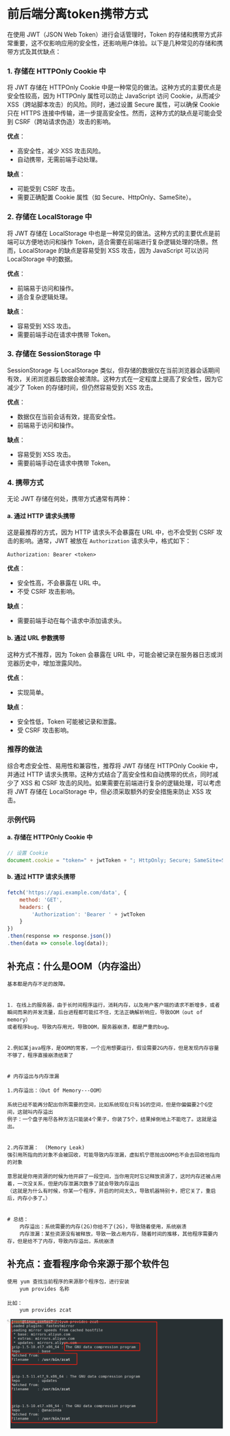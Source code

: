 # 前后端分离token携带方式

在使用 JWT（JSON Web Token）进行会话管理时，Token 的存储和携带方式非常重要，这不仅影响应用的安全性，还影响用户体验。以下是几种常见的存储和携带方式及其优缺点：

### 1. **存储在 HTTPOnly Cookie 中**
将 JWT 存储在 HTTPOnly Cookie 中是一种常见的做法。这种方式的主要优点是安全性较高，因为 HTTPOnly 属性可以防止 JavaScript 访问 Cookie，从而减少 XSS（跨站脚本攻击）的风险。同时，通过设置 Secure 属性，可以确保 Cookie 只在 HTTPS 连接中传输，进一步提高安全性。然而，这种方式的缺点是可能会受到 CSRF（跨站请求伪造）攻击的影响。

**优点**：
- 高安全性，减少 XSS 攻击风险。
- 自动携带，无需前端手动处理。

**缺点**：
- 可能受到 CSRF 攻击。
- 需要正确配置 Cookie 属性（如 Secure、HttpOnly、SameSite）。

### 2. **存储在 LocalStorage 中**
将 JWT 存储在 LocalStorage 中也是一种常见的做法。这种方式的主要优点是前端可以方便地访问和操作 Token，适合需要在前端进行复杂逻辑处理的场景。然而，LocalStorage 的缺点是容易受到 XSS 攻击，因为 JavaScript 可以访问 LocalStorage 中的数据。

**优点**：
- 前端易于访问和操作。
- 适合复杂逻辑处理。

**缺点**：
- 容易受到 XSS 攻击。
- 需要前端手动在请求中携带 Token。

### 3. **存储在 SessionStorage 中**
SessionStorage 与 LocalStorage 类似，但存储的数据仅在当前浏览器会话期间有效，关闭浏览器后数据会被清除。这种方式在一定程度上提高了安全性，因为它减少了 Token 的存储时间，但仍然容易受到 XSS 攻击。

**优点**：
- 数据仅在当前会话有效，提高安全性。
- 前端易于访问和操作。

**缺点**：
- 容易受到 XSS 攻击。
- 需要前端手动在请求中携带 Token。

### 4. **携带方式**
无论 JWT 存储在何处，携带方式通常有两种：

#### a. **通过 HTTP 请求头携带**
这是最推荐的方式，因为 HTTP 请求头不会暴露在 URL 中，也不会受到 CSRF 攻击的影响。通常，JWT 被放在 `Authorization` 请求头中，格式如下：

```http
Authorization: Bearer <token>
```

**优点**：
- 安全性高，不会暴露在 URL 中。
- 不受 CSRF 攻击影响。

**缺点**：
- 需要前端手动在每个请求中添加请求头。

#### b. **通过 URL 参数携带**
这种方式不推荐，因为 Token 会暴露在 URL 中，可能会被记录在服务器日志或浏览器历史中，增加泄露风险。

**优点**：
- 实现简单。

**缺点**：
- 安全性低，Token 可能被记录和泄露。
- 受 CSRF 攻击影响。

### 推荐的做法
综合考虑安全性、易用性和兼容性，推荐将 JWT 存储在 HTTPOnly Cookie 中，并通过 HTTP 请求头携带。这种方式结合了高安全性和自动携带的优点，同时减少了 XSS 和 CSRF 攻击的风险。如果需要在前端进行复杂的逻辑处理，可以考虑将 JWT 存储在 LocalStorage 中，但必须采取额外的安全措施来防止 XSS 攻击。

### 示例代码
#### a. **存储在 HTTPOnly Cookie 中**
```javascript
// 设置 Cookie
document.cookie = "token=" + jwtToken + "; HttpOnly; Secure; SameSite=Strict";
```

#### b. **通过 HTTP 请求头携带**
```javascript
fetch('https://api.example.com/data', {
    method: 'GET',
    headers: {
        'Authorization': 'Bearer ' + jwtToken
    }
})
.then(response => response.json())
.then(data => console.log(data));
```

## 补充点：什么是OOM（内存溢出）

```
基本都是内存不足的故障。


1. 在线上的服务器，由于长时间程序运行，消耗内存，以及用户客户端的请求不断增多，或者瞬间而来的并发流量，后台进程都可能扛不住，无法正确解析响应，导致OOM（out of memory）
或者程序bug，导致内存用光，导致OOM，服务器崩溃，都是严重的bug。


2.例如某java程序，是OOM的常客，一个应用想要运行，假设需要2G内存，但是发现内存容量不够了，程序直接崩溃结束了


# 内存溢出与内存泄漏

1.内存溢出：（Out Of Memory---OOM）

系统已经不能再分配出你所需要的空间，比如系统现在只有1G的空间，但是你偏偏要2个G空间，这就叫内存溢出
例子：一个盘子用尽各种方法只能装4个果子，你装了5个，结果掉倒地上不能吃了。这就是溢出。


2.内存泄漏：  (Memory Leak)
强引用所指向的对象不会被回收，可能导致内存泄漏，虚拟机宁愿抛出OOM也不会去回收他指向的对象

意思就是你用资源的时候为他开辟了一段空间，当你用完时忘记释放资源了，这时内存还被占用着，一次没关系，但是内存泄漏次数多了就会导致内存溢出
（这就是为什么有时候，你某一个程序，开启的时间太久，导致机器特别卡，把它关了，重启后，内存小多了。）


# 总结：
	内存溢出：系统需要的内存(2G)你给不了(2G)，导致随着使用，系统崩溃
	内存泄漏：某些资源没有被释放，导致一致占用内存，随着时间的推移，其他程序需要内存，但是给不了内存，导致内存溢出，系统崩溃
```

## 补充点：查看程序命令来源于那个软件包

```
使用 yum 查找当前程序的来源那个程序包，进行安装
	yum provides 名称

比如：
	yum provides zcat
```

![image-20231210190030363](token携带方式.assets/image-20231210190030363.png)





